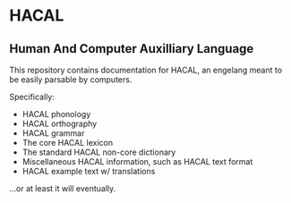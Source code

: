 # HACAL
## Human And Computer Auxilliary Language

This repository contains documentation for HACAL, an engelang meant to be easily parsable by computers.

Specifically:
- HACAL phonology
- HACAL orthography
- HACAL grammar
- The core HACAL lexicon
- The standard HACAL non-core dictionary
- Miscellaneous HACAL information, such as HACAL text format
- HACAL example text w/ translations

...or at least it will eventually.
